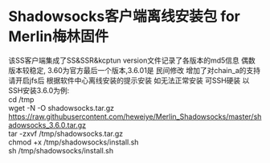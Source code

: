 # Shadowsocks客户端离线安装包 for Merlin梅林固件
该SS客户端集成了SS&SSR&kcptun
version文件记录了各版本的md5信息
偶数版本较稳定, 3.60为官方最后一个版本,3.6.01是 民间修改 增加了对chain_a的支持
请开启jfs后 根据软件中心离线安装的提示安装
如无法正常安装 可SSH硬装 以SSH安装3.6.0为例:
<br>cd /tmp
<br>wget -N -O shadowsocks.tar.gz https://raw.githubusercontent.com/heweiye/Merlin_Shadowsocks/master/shadowsocks_3.6.0.tar.gz
<br>tar -zxvf /tmp/shadowsocks.tar.gz
<br>chmod +x /tmp/shadowsocks/install.sh
<br>sh /tmp/shadowsocks/install.sh
